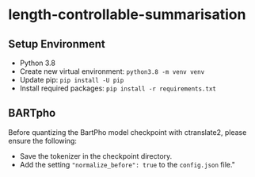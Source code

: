 # length-controllable-summarisation

## Setup Environment
- Python 3.8
- Create new virtual environment: `python3.8 -m venv venv`
- Update pip: `pip install -U pip`
- Install required packages: `pip install -r requirements.txt`

## BARTpho
Before quantizing the BartPho model checkpoint with ctranslate2, please ensure the following:

- Save the tokenizer in the checkpoint directory.
- Add the setting `"normalize_before": true` to the `config.json` file."
